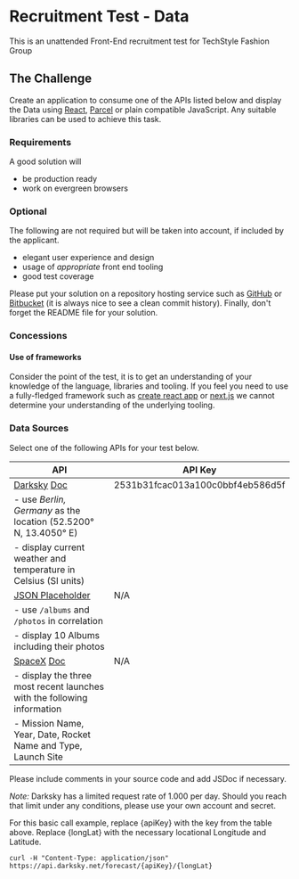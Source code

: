 # Recruitment Test - Data
This is an unattended Front-End recruitment test for TechStyle Fashion Group 

## The Challenge
Create an application to consume one of the APIs listed below and display the Data using [React](https://facebook.github.io/react), [Parcel](https://github.com/parcel-bundler/parcel) or plain compatible JavaScript. Any suitable libraries can be used to achieve this task.

### Requirements
A good solution will
* be production ready
* work on evergreen browsers

### Optional
The following are not required but will be taken into account, if included by the applicant.
* elegant user experience and design
* usage of _appropriate_ front end tooling
* good test coverage

Please put your solution on a repository hosting service such as [GitHub](https://github.com) or [Bitbucket](https://bitbucket.org) (it is always nice to see a clean commit history). Finally, don't forget the README file for your solution.

### Concessions

#### Use of frameworks
Consider the point of the test, it is to get an understanding of your knowledge of the language, libraries and tooling. If you feel you need to use a fully-fledged framework such as [create react app](https://github.com/facebookincubator/create-react-app) or [next.js](https://github.com/zeit/next.js) we cannot determine your understanding of the underlying tooling.

### Data Sources
Select one of the following APIs for your test below.

| API                                                                                  | API Key                          |
|--------------------------------------------------------------------------------------|----------------------------------|
| [Darksky](https://darksky.net/dev) [Doc](https://darksky.net/dev/docs)               | 2531b31fcac013a100c0bbf4eb586d5f |
| - use _Berlin, Germany_ as the location (52.5200° N, 13.4050° E)                     |                                  |
| - display current weather and temperature in Celsius (SI units)                      |                                  |
| [JSON Placeholder](http://jsonplaceholder.typicode.com)                              | N/A                              |
| - use `/albums` and `/photos` in correlation                                         |                                  |
| - display 10 Albums including their photos                                           |                                  |
| [SpaceX](https://api.spacexdata.com/v3/launches) [Doc](https://docs.spacexdata.com/) | N/A                              |
| - display the three most recent launches with the following information              |                                  |
| - Mission Name, Year, Date, Rocket Name and Type, Launch Site                        |                                  |

Please include comments in your source code and add JSDoc if necessary.

*Note:* Darksky has a limited request rate of 1.000 per day. Should you reach that limit under any conditions, please use your own account and secret.

For this basic call example, replace {apiKey} with the key from the table above. Replace {longLat} with the necessary locational Longitude and Latitude.

```
curl -H "Content-Type: application/json" https://api.darksky.net/forecast/{apiKey}/{longLat}
```
